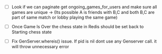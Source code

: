 - [ ] Look if we can paginate get ongoing_games_for_users and make sure all games are unique -> (Its possible A is friends with B,C and both B,C are part of same match or lobby playing the same game)


- [ ] Once Game Is Over the chess state in Redis should be set back to Starting chess state
- [ ] Fix GenServer.whereis() issue. If pid is nil dont use any Genserver call. it will throw unnecessary error